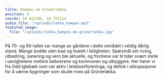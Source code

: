 ```yaml
---
title: Kampen om Grünerløkka
position: 6
coords: 59.922295, 10.757114
audio_file: "/uploads/lokka_kampen.mp3"
featured_image:
  file: "/uploads/lokka_kampen-om-grunerlokka.jpg"
---
```


På 70- og 80-tallet var mange av gårdene i dette området i veldig dårlig
stand. Mange bodde uten bad og toalett i leiligheten. Spørsmål om riving, utbedring,
sanering og vern ble aktuelle, og frontene var til tider svært steile i uenighetene
mellom beboerene og kommunen og utbyggere. Her hører vi fra Odd Iglebæk som var
aktiv i leieboerforeninga, og deltok i okkupasjoner for å værne bygninger som
skulle rives på Grünerløkka.
